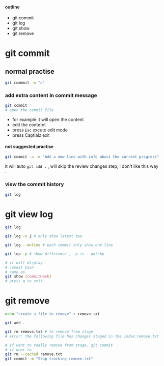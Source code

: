 
####  outline
- git commit 
- git log
- git show
- git remove
# git commit
## normal practise
```bash
git commmit -m "a"
```

### add extra content in commit message

```bash
git commit 
# open the commit file
```

- for example  it will open the content
- edit the contetnt
- press `Esc` excute edit mode
- press Captial`Z` exit

#### not suggested practise
```bash
git commit -a -m "Add a new line with info about the current progress"
```
it will auto `git add .` , will skip the review changes step, i don't like this way .

### view the commit history 
```bash
git log
```

# git view log

```bash
git log

git log -n 2 # only show latest two

git log --online # each commit only show one line
```

```bash
git lop -p # show difference , -p is - patchp

# it will display
# commit hash 
# same as 
git show [commitHash]
# press q to exit
```

# git remove
```bash
echo "create a file to remove" > remove.txt

git add .

git rm remove.txt # to remove from stage
# error: the following file has changes staged in the index:remove.txt

# if want to really remove from stage, git commit
# if want to 
git rm --cached remove.txt
git commit -m "Stop tracking remove.txt"
```


